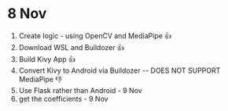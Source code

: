 # 8 Nov

1. Create logic - using OpenCV and MediaPipe 👍
2. Download WSL and Buildozer 👍
3. Build Kivy App 👍
4. Convert Kivy to Android via Buildozer -- DOES NOT SUPPORT MediaPipe 👎
5. Use Flask rather than Android - 9 Nov
6. get the coefficients - 9 Nov
